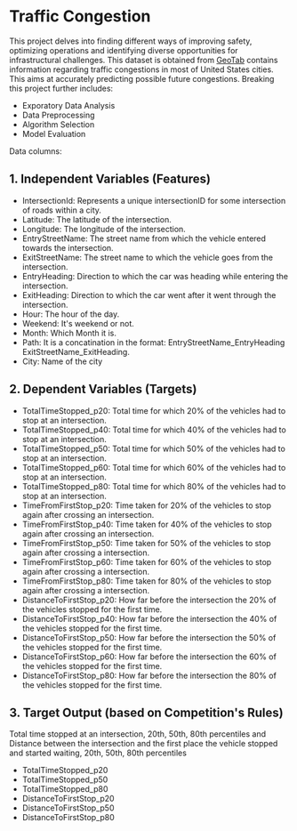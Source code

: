 # Traffic Congestion 
This project delves into finding different ways of improving safety, optimizing operations and identifying diverse opportunities for infrastructural challenges. 
This dataset is obtained from [GeoTab](https://data.geotab.com/ "GEOTAB") contains information regarding traffic congestions in most of United States cities.  This aims at accurately predicting possible future congestions. Breaking this project further includes:
- Exporatory Data Analysis
- Data Preprocessing
- Algorithm Selection 
- Model Evaluation 


Data columns:

## 1. Independent Variables (Features)
- IntersectionId: Represents a unique intersectionID for some intersection of roads within a city.
- Latitude: The latitude of the intersection.
- Longitude: The longitude of the intersection.
- EntryStreetName: The street name from which the vehicle entered towards the intersection.
- ExitStreetName: The street name to which the vehicle goes from the intersection.
- EntryHeading: Direction to which the car was heading while entering the intersection.
- ExitHeading: Direction to which the car went after it went through the intersection.
- Hour: The hour of the day.
- Weekend: It's weekend or not.
- Month: Which Month it is.
- Path: It is a concatination in the format: EntryStreetName_EntryHeading ExitStreetName_ExitHeading.
- City: Name of the city

## 2. Dependent Variables (Targets)
- TotalTimeStopped_p20: Total time for which 20% of the vehicles had to stop at an intersection.
- TotalTimeStopped_p40: Total time for which 40% of the vehicles had to stop at an intersection.
- TotalTimeStopped_p50: Total time for which 50% of the vehicles had to stop at an intersection.
- TotalTimeStopped_p60: Total time for which 60% of the vehicles had to stop at an intersection.
- TotalTimeStopped_p80: Total time for which 80% of the vehicles had to stop at an intersection.
- TimeFromFirstStop_p20: Time taken for 20% of the vehicles to stop again after crossing an intersection.
- TimeFromFirstStop_p40: Time taken for 40% of the vehicles to stop again after crossing an intersection.
- TimeFromFirstStop_p50: Time taken for 50% of the vehicles to stop again after crossing a intersection.
- TimeFromFirstStop_p60: Time taken for 60% of the vehicles to stop again after crossing a intersection.
- TimeFromFirstStop_p80: Time taken for 80% of the vehicles to stop again after crossing a intersection.
- DistanceToFirstStop_p20: How far before the intersection the 20% of the vehicles stopped for the first time.
- DistanceToFirstStop_p40: How far before the intersection the 40% of the vehicles stopped for the first time.
- DistanceToFirstStop_p50: How far before the intersection the 50% of the vehicles stopped for the first time.
- DistanceToFirstStop_p60: How far before the intersection the 60% of the vehicles stopped for the first time.
- DistanceToFirstStop_p80: How far before the intersection the 80% of the vehicles stopped for the first time.

## 3. Target Output (based on Competition's Rules)
Total time stopped at an intersection, 20th, 50th, 80th percentiles and Distance between the intersection and the first place the vehicle stopped and started waiting, 20th, 50th, 80th percentiles

- TotalTimeStopped_p20
- TotalTimeStopped_p50
- TotalTimeStopped_p80
- DistanceToFirstStop_p20
- DistanceToFirstStop_p50
- DistanceToFirstStop_p80



